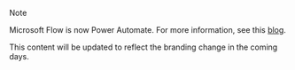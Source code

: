 > [!NOTE]
> Microsoft Flow is now Power Automate. For more information, see this [blog](https://aka.ms/flow-now-pa).
> 
> This content will be updated to reflect the branding change in the coming days.
